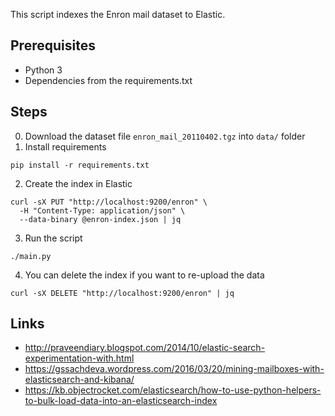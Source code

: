 This script indexes the Enron mail dataset to Elastic.

## Prerequisites
- Python 3
- Dependencies from the requirements.txt

## Steps
0. Download the dataset file `enron_mail_20110402.tgz` into `data/` folder
1. Install requirements
```shell
pip install -r requirements.txt
```
2. Create the index in Elastic
```shell
curl -sX PUT "http://localhost:9200/enron" \
  -H "Content-Type: application/json" \
  --data-binary @enron-index.json | jq
```
3. Run the script
```shell
./main.py
```
4. You can delete the index if you want to re-upload the data
```shell
curl -sX DELETE "http://localhost:9200/enron" | jq
```

## Links
- http://praveendiary.blogspot.com/2014/10/elastic-search-experimentation-with.html
- https://gssachdeva.wordpress.com/2016/03/20/mining-mailboxes-with-elasticsearch-and-kibana/
- https://kb.objectrocket.com/elasticsearch/how-to-use-python-helpers-to-bulk-load-data-into-an-elasticsearch-index
